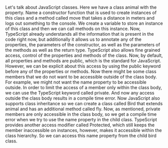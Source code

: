 Let's talk about JavaScript classes.
Here we have a class animal with the property.
Name a constructor function that is used to create instances of this class and a method called move
that takes a distance in meters and logs out something to the console.
We create a variable to store an instance of this class and then we can call methods on this instance.
Now, TypeScript already understands all the information that is present in the code right now, but
additionally it allows us to annotate any of the properties, the parameters of the constructor, as
well as the parameters of the methods as well as the return type.
TypeScript also allows fine grained access, control of the properties and methods of the class.
Now, by default, all properties and methods are public, which is the standard for JavaScript.
However, we can be explicit about this access by using the public keyword before any of the properties
or methods.
Now there might be some class members that we do not want to be accessible outside of the class body.
For example, we might not want the name property to be accessible outside.
In order to limit the access of a member only within the class body, we can use the TypeScript keyword
called private.
And now any access outside the class body results in a compile time error.
Now JavaScript also supports class inheritance so we can create a class called Bird that extends animal
and has an additional method called fly.
Now, as mentioned, private members are only accessible in the class body, so we get a compile time
error when we try to use the name property in the child class.
TypeScript provides another access modifier called Protected, which still keeps the member inaccessible
on instances, however, makes it accessible within the class hierarchy.
So we can access this name property from the child bird class.
